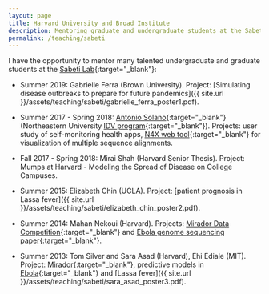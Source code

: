 ```yaml
---
layout: page
title: Harvard University and Broad Institute
description: Mentoring graduate and undergraduate students at the Sabeti Lab (2013 - present)
permalink: /teaching/sabeti
---
```


I have the opportunity to mentor many talented undergraduate and graduate students at the [Sabeti Lab](https://www.sabetilab.org/){:target="_blank"}:

* Summer 2019: Gabrielle Ferra (Brown University). Project: [Simulating disease outbreaks to prepare for future pandemics]({{ site.url }}/assets/teaching/sabeti/gabrielle_ferra_poster1.pdf).

* Summer 2017 - Spring 2018: [Antonio Solano](http://www.antonio-solano.com/){:target="_blank"} (Northeastern University [IDV program](http://www.northeastern.edu/visualization/){:target="_blank"}). Projects: user study of self-monitoring health apps, [N4X web tool](http://www.nx4.io/){:target="_blank"} for visualization of multiple sequence alignments.

* Fall 2017 - Spring 2018: Mirai Shah (Harvard Senior Thesis). Project: Mumps at Harvard - Modeling the Spread of Disease on College Campuses.

* Summer 2015: Elizabeth Chin (UCLA). Project: [patient prognosis in Lassa fever]({{ site.url }}/assets/teaching/sabeti/elizabeth_chin_poster2.pdf).

* Summer 2014: Mahan Nekoui (Harvard). Projects: [Mirador Data Competition](https://fathom.info/notebook/8689/){:target="_blank"} and [Ebola genome sequencing paper](http://science.sciencemag.org/content/345/6202/1369){:target="_blank"}.

* Summer 2013: Tom Silver and Sara Asad (Harvard), Ehi Ediale (MIT). Project: [Mirador](https://fathom.info/mirador/){:target="_blank"}, predictive models in [Ebola](http://journals.plos.org/plosntds/article?id=10.1371/journal.pntd.0004549){:target="_blank"} and [Lassa fever]({{ site.url }}/assets/teaching/sabeti/sara_asad_poster3.pdf).
